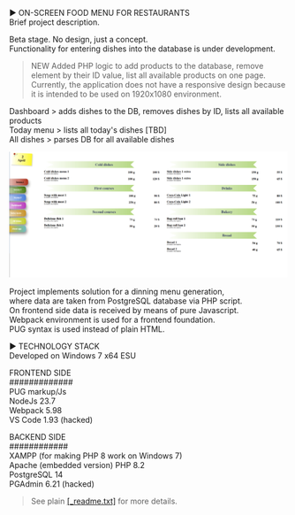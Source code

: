  ► ON-SCREEN FOOD MENU FOR RESTAURANTS  
 Brief project description.  

Beta stage. No design, just a concept.  
Functionality for entering dishes into the database is under development.  

> NEW Added PHP logic to add products to the database, remove element by their ID value, list all available products on one page.  
Currently, the application does not have a responsive design because it is intended to be used on 1920x1080 environment.  

Dashboard > adds dishes to the DB, removes dishes by ID, lists all available products  
Today menu > lists all today's dishes [TBD]  
All dishes > parses DB for all available dishes  
 
![Food menu](src/assets/food-menu.png)

Project implements solution for a dinning menu generation,   
where data are taken from PostgreSQL database via PHP script.  
On frontend side data is received by means of pure Javascript.  
Webpack environment is used for a frontend foundation.  
PUG syntax is used instead of plain HTML.  
   
► TECHNOLOGY STACK  
Developed on Windows 7 x64 ESU  

FRONTEND SIDE  
#############  
PUG markup/Js  
NodeJs 23.7  
Webpack 5.98  
VS Code 1.93 (hacked)  

BACKEND SIDE  
############  
XAMPP (for making PHP 8 work on Windows 7)  
Apache (embedded version)
PHP 8.2  
PostgreSQL 14  
PGAdmin 6.21 (hacked)  

> See plain [[_readme.txt]](_readme.txt) for more details.
